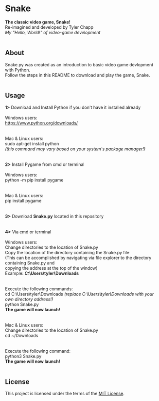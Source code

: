 # Snake
**The classic video game, Snake!**<br/> 
Re-imagined and developed by Tyler Chapp<br/>
*My "Hello, World!" of video-game development*
<br/>
<br/>
## About
Snake.py was created as an introduction to basic video game devlopment with Python.<br/> 
Follow the steps in this README to download and play the game, Snake.
<br/>
<br/>
## Usage
**1>** Download and Install Python if you don't have it installed already<br/>
<br/>
    Windows users:<br/>
        https://www.python.org/downloads/<br/>
<br/>        
    Mac & Linux users:<br/>
        sudo apt-get install python<br/>
        *(this command may vary based on your system's package manager!)*<br/>
<br/>  
**2>** Install Pygame from cmd or terminal<br/>
<br/>
    Windows users:<br/>
        python -m pip install pygame<br/>
<br/>       
    Mac & Linux users:<br/>
        pip install pygame<br/>
<br/>    
**3>** Download **Snake.py** located in this repository<br/>
<br/>       
**4>** Via cmd or terminal<br/>
<br/>
    Windows users:<br/>
        Change directories to the location of Snake.py<br/>
        Copy the location of the directory containing the Snake.py file<br/>
        (This can be accomplished by navigating via file explorer to the directory containing Snake.py and<br/>
          copying the address at the top of the window)<br/>
            Example: **C:\Users\tyler\Downloads**<br/>
<br/>            
         Execute the following commands:<br/>
            cd C:\Users\tyler\Downloads *(replace C:\Users\tyler\Downloads with your own directory address!)*<br/>
            python Snake.py<br/>
              **The game will now launch!**<br/>
<br/>            
    Mac & Linux users:<br/>
        Change directories to the location of Snake.py<br/>
            cd ~/Downloads<br/>
<br/>            
        Execute the following command:<br/>
            python3 Snake.py<br/>
                **The game will now launch!**
<br/>
<br/>
## License         
This project is licensed under the terms of the [MIT License](https://choosealicense.com/licenses/mit/).
        
    

    

